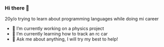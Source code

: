 ### Hi there 👋

20y/o trying to learn about programming languages while doing mi career

- 🔭 I’m currently working on a physics project 
- 🌱 I’m currently learning how to track an rc car 
- 💬 Ask me about anything, I will try my best to help!

<!--
**Noter1/Noter1** is a ✨ _special_ ✨ repository because its `README.md` (this file) appears on your GitHub profile.

-->
